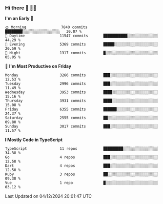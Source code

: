 ### Hi there 👋 🧑‍💻



<!--START_SECTION:waka-->
**I'm an Early 🐤** 

```text
🌞 Morning                7840 commits        ████████░░░░░░░░░░░░░░░░░   30.07 % 
🌆 Daytime                11547 commits       ███████████░░░░░░░░░░░░░░   44.29 % 
🌃 Evening                5369 commits        █████░░░░░░░░░░░░░░░░░░░░   20.59 % 
🌙 Night                  1317 commits        █░░░░░░░░░░░░░░░░░░░░░░░░   05.05 % 
```
📅 **I'm Most Productive on Friday** 

```text
Monday                   3266 commits        ███░░░░░░░░░░░░░░░░░░░░░░   12.53 % 
Tuesday                  2996 commits        ███░░░░░░░░░░░░░░░░░░░░░░   11.49 % 
Wednesday                3953 commits        ████░░░░░░░░░░░░░░░░░░░░░   15.16 % 
Thursday                 3931 commits        ████░░░░░░░░░░░░░░░░░░░░░   15.08 % 
Friday                   6355 commits        ██████░░░░░░░░░░░░░░░░░░░   24.37 % 
Saturday                 2555 commits        ██░░░░░░░░░░░░░░░░░░░░░░░   09.80 % 
Sunday                   3017 commits        ███░░░░░░░░░░░░░░░░░░░░░░   11.57 % 
```


**I Mostly Code in TypeScript** 

```text
TypeScript               11 repos            █████████░░░░░░░░░░░░░░░░   34.38 % 
Go                       4 repos             ███░░░░░░░░░░░░░░░░░░░░░░   12.50 % 
Dart                     4 repos             ███░░░░░░░░░░░░░░░░░░░░░░   12.50 % 
Ruby                     3 repos             ██░░░░░░░░░░░░░░░░░░░░░░░   09.38 % 
Vue                      1 repo              █░░░░░░░░░░░░░░░░░░░░░░░░   03.12 % 
```




 Last Updated on 04/12/2024 20:01:47 UTC
<!--END_SECTION:waka-->


